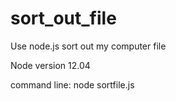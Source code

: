# sort_out_file
Use node.js sort out my computer file

Node version 12.04

command line: node sortfile.js
